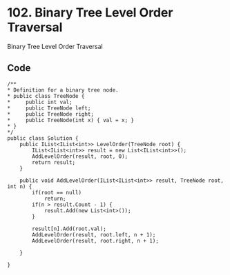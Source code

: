 # 102. Binary Tree Level Order Traversal
Binary Tree Level Order Traversal


## Code
    /**
    * Definition for a binary tree node.
    * public class TreeNode {
    *     public int val;
    *     public TreeNode left;
    *     public TreeNode right;
    *     public TreeNode(int x) { val = x; }
    * }
    */
    public class Solution {
        public IList<IList<int>> LevelOrder(TreeNode root) {
            IList<IList<int>> result = new List<IList<int>>();
            AddLevelOrder(result, root, 0);
            return result;
        }
        
        public void AddLevelOrder(IList<IList<int>> result, TreeNode root, int n) {
            if(root == null)
                return;
            if(n > result.Count - 1) {
                result.Add(new List<int>());
            }
            
            result[n].Add(root.val);
            AddLevelOrder(result, root.left, n + 1);
            AddLevelOrder(result, root.right, n + 1);
            
        }
        
    }